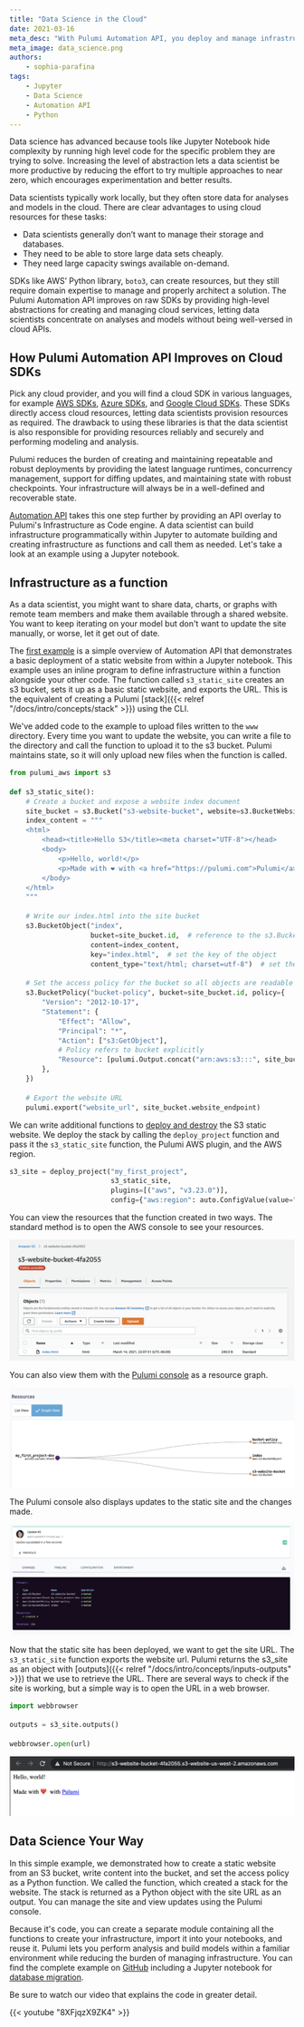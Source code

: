 ```yaml
---
title: "Data Science in the Cloud"
date: 2021-03-16
meta_desc: "With Pulumi Automation API, you deploy and manage infrastructure such as storage and databases within a Jupyter notebook."
meta_image: data_science.png
authors:
    - sophia-parafina
tags:
    - Jupyter
    - Data Science
    - Automation API
    - Python
---
```


Data science has advanced because tools like Jupyter Notebook hide complexity by running high level code for the specific problem they are trying to solve. Increasing the level of abstraction lets a data scientist be more productive by reducing the effort to try multiple approaches to near zero, which encourages experimentation and better results.

Data scientists typically work locally, but they often store data for analyses and models in the cloud. There are clear advantages to using cloud resources for these tasks:

- Data scientists generally don’t want to manage their storage and databases.
- They need to be able to store large data sets cheaply.
- They need large capacity swings available on-demand.

SDKs like AWS’ Python library, `boto3`, can create resources, but they still require domain expertise to manage and properly architect a solution. The Pulumi Automation API improves on raw SDKs by providing high-level abstractions for creating and managing cloud services, letting data scientists concentrate on analyses and models without being well-versed in cloud APIs.

<!--more-->

## How Pulumi Automation API Improves on Cloud SDKs

Pick any cloud provider, and you will find a cloud SDK in various languages, for example [AWS SDKs](https://aws.amazon.com/tools/), [Azure SDKs](https://azure.microsoft.com/en-us/downloads/), and [Google Cloud SDKs](https://cloud.google.com/sdk). These SDKs directly access cloud resources, letting data scientists provision resources as required. The drawback to using these libraries is that the data scientist is also responsible for providing resources reliably and securely and performing modeling and analysis.

Pulumi reduces the burden of creating and maintaining repeatable and robust deployments by providing the latest language runtimes, concurrency management, support for diffing updates, and maintaining state with robust checkpoints. Your infrastructure will always be in a well-defined and recoverable state.

[Automation API](https://github.com/pulumi/automation-api-examples) takes this one step further by providing an API overlay to Pulumi's Infrastructure as Code engine. A data scientist can build infrastructure programmatically within Jupyter to automate building and creating infrastructure as functions and call them as needed. Let's take a look at an example using a Jupyter notebook.

## Infrastructure as a function

As a data scientist, you might want to share data, charts, or graphs with remote team members and make them available through a shared website. You want to keep iterating on your model but don't want to update the site manually, or worse, let it get out of date.

The [first example](https://github.com/pulumi/automation-api-examples/blob/main/python/pulumi_via_jupyter/automation_api.ipynb) is a simple overview of Automation API that demonstrates a basic deployment of a static website from within a Jupyter notebook. This example uses an inline program to define infrastructure within a function alongside your other code. The function called `s3_static_site` creates an s3 bucket, sets it up as a basic static website, and exports the URL. This is the equivalent of creating a Pulumi [stack]({{< relref "/docs/intro/concepts/stack" >}}) using the CLI.

We've added code to the example to upload files written to the `www` directory. Every time you want to update the website, you can write a file to the directory and call the function to upload it to the s3 bucket. Pulumi maintains state, so it will only upload new files when the function is called.

```python
from pulumi_aws import s3

def s3_static_site():
    # Create a bucket and expose a website index document
    site_bucket = s3.Bucket("s3-website-bucket", website=s3.BucketWebsiteArgs(index_document="index.html"))
    index_content = """
    <html>
        <head><title>Hello S3</title><meta charset="UTF-8"></head>
        <body>
            <p>Hello, world!</p>
            <p>Made with ❤️ with <a href="https://pulumi.com">Pulumi</a></p>
        </body>
    </html>
    """

    # Write our index.html into the site bucket
    s3.BucketObject("index",
                    bucket=site_bucket.id,  # reference to the s3.Bucket object
                    content=index_content,
                    key="index.html",  # set the key of the object
                    content_type="text/html; charset=utf-8")  # set the MIME type of the file

    # Set the access policy for the bucket so all objects are readable
    s3.BucketPolicy("bucket-policy", bucket=site_bucket.id, policy={
        "Version": "2012-10-17",
        "Statement": {
            "Effect": "Allow",
            "Principal": "*",
            "Action": ["s3:GetObject"],
            # Policy refers to bucket explicitly
            "Resource": [pulumi.Output.concat("arn:aws:s3:::", site_bucket.id, "/*")]
        },
    })

    # Export the website URL
    pulumi.export("website_url", site_bucket.website_endpoint)
```

We can write additional functions to [deploy and destroy](https://nbviewer.jupyter.org/github/pulumi/automation-api-examples/blob/main/python/pulumi_via_jupyter/automation_api.ipynb#Automating-your-deployment) the S3 static website. We deploy the stack by calling the `deploy_project` function and pass it the `s3_static_site` function, the Pulumi AWS plugin, and the AWS region.

```python
s3_site = deploy_project("my_first_project",
                         s3_static_site,
                         plugins=[("aws", "v3.23.0")],
                         config={"aws:region": auto.ConfigValue(value="us-west-2")})
```

You can view the resources that the function created in two ways. The standard method is to open the AWS console to see your resources.

![AWS Console](aws_console.png)

You can also view them with the [Pulumi console](https://app.pulumi.com) as a resource graph.

![Pulumi resource graph](pulumi_resource_graph.png)

The Pulumi console also displays updates to the static site and the changes made.

![Pulumi updates](pulumi_updates.png)

Now that the static site has been deployed, we want to get the site URL. The `s3_static_site` function exports the website url. Pulumi returns the s3_site as an object with [outputs]({{< relref "/docs/intro/concepts/inputs-outputs" >}}) that we use to retrieve the URL. There are several ways to check if the site is working, but a simple way is to open the URL in a web browser.

```python
import webbrowser

outputs = s3_site.outputs()

webbrowser.open(url)
```

![Browser](browser.png)

## Data Science Your Way

In this simple example, we demonstrated how to create a static website from an S3 bucket, write content into the bucket, and set the access policy as a Python function. We called the function, which created a stack for the website. The stack is returned as a Python object with the site URL as an output. You can manage the site and view updates using the Pulumi console.

Because it's code, you can create a separate module containing all the functions to create your infrastructure, import it into your notebooks, and reuse it. Pulumi lets you perform analysis and build models within a familiar environment while reducing the burden of managing infrastructure. You can find the complete example on [GitHub](https://github.com/pulumi/automation-api-examples/tree/main/python/pulumi_via_jupyter) including a Jupyter notebook for [database migration](https://github.com/pulumi/automation-api-examples/blob/main/python/pulumi_via_jupyter/database_migration.ipynb).

Be sure to watch our video that explains the code in greater detail.

{{< youtube "8XFjqzX9ZK4" >}}
